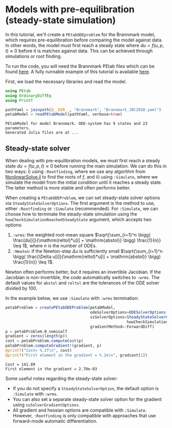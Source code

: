 # Models with pre-equilibration (steady-state simulation)

In this tutorial, we'll create a `PEtabODEproblem` for the Brannmark model, which requires pre-equilibration before comparing the model against data. In other words, the model must first reach a steady state where $du = f(u, p, t) \approx 0$ before it is matches against data. This can be achieved through simulations or root finding.

To run the code, you will need the Brannmark PEtab files which can be found [here](https://github.com/sebapersson/PEtab.jl/tree/main/examples/Brannmark/). A fully runnable example of this tutorial is available [here](https://github.com/sebapersson/PEtab.jl/tree/main/examples/Brannmark.jl).

First, we load the necessary libraries and read the model.

```julia
using PEtab
using OrdinaryDiffEq
using Printf

pathYaml = joinpath(@__DIR__, "Brannmark", "Brannmark_JBC2010.yaml")
petabModel = readPEtabModel(pathYaml, verbose=true)
```
```
PEtabModel for model Brannmark. ODE-system has 9 states and 23 parameters.
Generated Julia files are at ...
```

## Steady-state solver

When dealing with pre-equilibration models, we must first reach a steady state $du = f(u, p, t) ≈ 0$ before running the main simulation. We can do this in two ways: i) using `:Rootfinding`, where we use any algorithm from [NonlinearSolve.jl](https://github.com/SciML/NonlinearSolve.jl) to find the roots of $f$, and ii) using `:Simulate`, where we simulate the model from the initial condition until it reaches a steady state. The latter method is more stable and often performs better.

When creating a `PEtabODEProblem`, we can set steady-state solver options via `SteadyStateSolverOptions`. The first argument is the method to use, either `:Rootfinding` or `:Simulate` (recommended). For `:Simulate`, we can choose how to terminate the steady-state simulation using the `howCheckSimulationReachedSteadyState` argument, which accepts two options:

1. `:wrms`: the weighted root-mean square $\sqrt{\sum_{i=1}^n \bigg( \frac{du[i]}{\mathrm{reltol}*u[i] + \mathrm{abstol}} \bigg)  \frac{1}{n}} \leq 1$, where $n$ is the number of ODEs.
2. `:Newton`: if the Newton-step $\Delta u$ is sufficiently small $\sqrt{\sum_{i=1}^n \bigg( \frac{\Delta u[i]}{\mathrm{reltol}*u[i] + \mathrm{abstol}} \bigg)  \frac{1}{n}} \leq 1$.

Newton often performs better, but it requires an invertible Jacobian. If the Jacobian is non-invertible, the code automatically switches to `:wrms`. The default values for `abstol` and `reltol` are the tolerances of the ODE solver divided by 100.

In the example below, we use `:Simulate` with `:wrms` termination:

```julia
petabProblem = createPEtabODEProblem(petabModel, 
                                     odeSolverOptions=ODESolverOptions(Rodas5P()),
                                     ssSolverOptions=SteadyStateSolverOptions(:Simulate,
                                                     howCheckSimulationReachedSteadyState=:wrms),
                                     gradientMethod=:ForwardDiff) 
p = petabProblem.θ_nominalT 
gradient = zeros(length(p)) 
cost = petabProblem.computeCost(p)
petabProblem.computeGradient!(gradient, p)
@printf("Cost= %.2f\n", cost)
@printf("First element in the gradient = %.2e\n", gradient[1])
```
```
Cost = 141.89
First element in the gradient = 2.70e-03
```

Some useful notes regarding the steady-state solver:

* If you do not specify a `SteadyStateSolverOption`, the default option is `:Simulate` with `:wrms`.
* You can also set a separate steady-state solver option for the gradient using `ssSolverGradientOptions`.
* All gradient and hessian options are compatible with `:Simulate`. However, `:Rootfinding` is only compatible with approaches that use forward-mode automatic differentiation.
